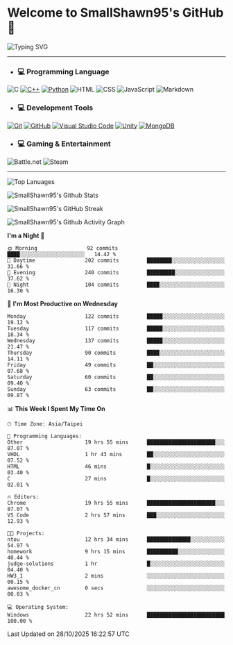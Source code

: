 # Welcome to SmallShawn95's GitHub 👋

![Typing SVG](https://readme-typing-svg.demolab.com/?lines=print("Hello,+world!");printf("Hello,+world!");cout+<<+"Hello,+world!";console.log("Hello,+world!")&center=true&vCenter=true&size=22&random=true)

***
<!-- https://shields.io/, https://simpleicons.org/ -->
* ### 💻 Programming Language
![C](https://img.shields.io/badge/-C-A8B9CC?style=flat-square&logo=c&logoColor=white)
[![C++](https://img.shields.io/badge/-C++-00599C?style=flat-square&logo=cplusplus)](https://cplusplus.com/)
[![Python](https://img.shields.io/badge/-Python-3776AB?style=flat-square&logo=python&logoColor=white)](https://www.python.org/)
![HTML](https://img.shields.io/badge/-HTML-E34F26?style=flat-square&logo=html5&logoColor=white)
![CSS](https://img.shields.io/badge/-CSS-1572B6?style=flat-square&logo=css3)
![JavaScript](https://img.shields.io/badge/-JavaScript-F7DF1E?style=flat-square&logo=javascript&logoColor=white)
![Markdown](https://img.shields.io/badge/-Markdown-000000?style=flat-square&logo=markdown)
* ### 💻 Development Tools
[![Git](https://img.shields.io/badge/-Git-f05032?style=flat-square&logo=git&logoColor=white)](https://git-scm.com/)
[![GitHub](https://img.shields.io/badge/-GitHub-181717?style=flat-square&logo=github)](https://github.com/)
[![Visual Studio Code](https://img.shields.io/badge/-Visual%20Studio%20Code-007ACC?style=flat-square&logo=visualstudiocode)](https://code.visualstudio.com/)
[![Unity](https://img.shields.io/badge/-Unity-000000?style=flat-square&logo=unity)](https://unity.com/)
[![MongoDB](https://img.shields.io/badge/-MongoDB-47A248?style=flat-square&logo=mongodb&logoColor=white)](https://www.mongodb.com/)
* ### 💻 Gaming & Entertainment
![Battle.net](https://img.shields.io/badge/-Battle.net-4381C3?style=flat-square&logo=battledotnet&logoColor=white)
![Steam](https://img.shields.io/badge/-Steam-000000?style=flat-square&logo=steam)
***

<!-- ![GitHub User's Stars](https://img.shields.io/github/stars/smallshawn95?color=orange&label=Stars&labelColor=yellow) -->
<!-- ![GitHub Followers](https://img.shields.io/github/followers/smallshawn95?color=orange&label=Followers&labelColor=FFDBAC) -->

![Top Lanuages](https://github-readme-stats.vercel.app/api/top-langs/?username=smallshawn95&theme=holi&layout=donut&size_weight=0.5&count_weight=0.5&exclude_repo=smallshawn95.github.io)

![SmallShawn95's Github Stats](https://github-readme-stats.vercel.app/api?username=smallshawn95&theme=holi&show_icons=true&rank_icon=github)

![SmallShawn95's GitHub Streak](https://streak-stats.demolab.com/?user=smallshawn95&theme=holi-theme&date_format=M%20j%5B%2C%20Y%5D)

![SmallShawn95's Github Activity Graph](https://github-readme-activity-graph.vercel.app/graph?username=smallshawn95&theme=tokyo-night)

<!-- ![SmallShawn95's WakaTime Stats](https://github-readme-stats.vercel.app/api/wakatime?username=smallshawn95) -->
<!-- ![Repositorie Card](https://github-readme-stats.vercel.app/api/pin/?username=smallshawn95&repo=Python-Discord-Bot-Course&theme=holi) -->
<!-- ![Repositorie Card](https://github-readme-stats.vercel.app/api/pin/?username=smallshawn95&repo=ZeroJudge-Code&theme=holi) -->

<!--START_SECTION:waka-->
**I'm a Night 🦉** 

```text
🌞 Morning                92 commits          ████░░░░░░░░░░░░░░░░░░░░░   14.42 % 
🌆 Daytime                202 commits         ████████░░░░░░░░░░░░░░░░░   31.66 % 
🌃 Evening                240 commits         █████████░░░░░░░░░░░░░░░░   37.62 % 
🌙 Night                  104 commits         ████░░░░░░░░░░░░░░░░░░░░░   16.30 % 
```
📅 **I'm Most Productive on Wednesday** 

```text
Monday                   122 commits         █████░░░░░░░░░░░░░░░░░░░░   19.12 % 
Tuesday                  117 commits         █████░░░░░░░░░░░░░░░░░░░░   18.34 % 
Wednesday                137 commits         █████░░░░░░░░░░░░░░░░░░░░   21.47 % 
Thursday                 90 commits          ████░░░░░░░░░░░░░░░░░░░░░   14.11 % 
Friday                   49 commits          ██░░░░░░░░░░░░░░░░░░░░░░░   07.68 % 
Saturday                 60 commits          ██░░░░░░░░░░░░░░░░░░░░░░░   09.40 % 
Sunday                   63 commits          ██░░░░░░░░░░░░░░░░░░░░░░░   09.87 % 
```


📊 **This Week I Spent My Time On** 

```text
🕑︎ Time Zone: Asia/Taipei

💬 Programming Languages: 
Other                    19 hrs 55 mins      ██████████████████████░░░   87.07 % 
VHDL                     1 hr 43 mins        ██░░░░░░░░░░░░░░░░░░░░░░░   07.52 % 
HTML                     46 mins             █░░░░░░░░░░░░░░░░░░░░░░░░   03.40 % 
C                        27 mins             █░░░░░░░░░░░░░░░░░░░░░░░░   02.01 % 

🔥 Editors: 
Chrome                   19 hrs 55 mins      ██████████████████████░░░   87.07 % 
VS Code                  2 hrs 57 mins       ███░░░░░░░░░░░░░░░░░░░░░░   12.93 % 

🐱‍💻 Projects: 
ntou                     12 hrs 34 mins      ██████████████░░░░░░░░░░░   54.97 % 
homework                 9 hrs 15 mins       ██████████░░░░░░░░░░░░░░░   40.44 % 
judge-solutions          1 hr                █░░░░░░░░░░░░░░░░░░░░░░░░   04.40 % 
HW3_1                    2 mins              ░░░░░░░░░░░░░░░░░░░░░░░░░   00.15 % 
awesome_docker_cn        0 secs              ░░░░░░░░░░░░░░░░░░░░░░░░░   00.03 % 

💻 Operating System: 
Windows                  22 hrs 52 mins      █████████████████████████   100.00 % 
```


 Last Updated on 28/10/2025 16:22:57 UTC
<!--END_SECTION:waka-->

<!--
**smallshawn95/smallshawn95** is a ✨ _special_ ✨ repository because its `README.md` (this file) appears on your GitHub profile.

- 🔭 I’m currently working on ...
- 🌱 I’m currently learning ...
- 👯 I’m looking to collaborate on ...
- 🤔 I’m looking for help with ...
- 💬 Ask me about ...
- 📫 How to reach me: ...
- 😄 Pronouns: ...
- ⚡ Fun fact: ...
-->
